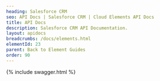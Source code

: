 ```yaml
---
heading: Salesforce CRM
seo: API Docs | Salesforce CRM | Cloud Elements API Docs
title: API Docs
description: Salesforce CRM API Documentation.
layout: apidocs
breadcrumbs: /docs/elements.html
elementId: 23
parent: Back to Element Guides
order: 90
---
```


{% include swagger.html %}
